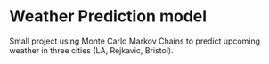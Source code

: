 # Weather Prediction model

Small project using Monte Carlo Markov Chains to predict upcoming weather in three cities (LA, Rejkavic, Bristol).
